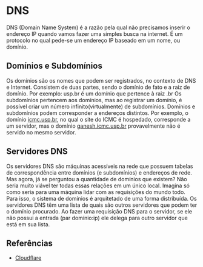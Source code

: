 # DNS

DNS (Domain Name System) é a razão pela qual não precisamos inserir o endereço IP quando vamos fazer uma simples busca na internet.
É um protocolo no qual pede-se um endereço IP baseado em um nome, ou domínio.

## Domínios e Subdomínios

Os domínios são os nomes que podem ser registrados, no contexto de DNS e Internet.
Consistem de duas partes, sendo o domínio de fato e a raiz de domínio. Por exemplo: usp.br é um domínio que pertence à raiz .br
Os subdomínios pertencem aos domínios, mas ao registrar um domínio, é possível criar um número infinito(virtualmente) de subdomínios.
Domínios e subdomínios podem corresponder a endereços distintos.
Por exemplo, o domínio [icmc.usp.br](https://icmc.usp.br), no qual o site do ICMC é hospedado, corresponde a um servidor, mas o domínio [ganesh.icmc.usp.br](https://ganesh.icmc.usp.br/) provavelmente não é servido no mesmo servidor.

## Servidores DNS

Os servidores DNS são máquinas acessíveis na rede que possuem tabelas de correspondência entre domínios (e subdomínios) e endereços de rede.
Mas agora, já se perguntou a quantidade de domínios que existem? Não seria muito viável ter todas essas relações em um único local. Imagina só como seria para uma máquina lidar com as requisições do mundo todo.
Para isso, o sistema de domínios é arquitetado de uma forma distribuída. Os servidores DNS têm uma lista de quais são outros servidores que podem ter o domínio procurado.
Ao fazer uma requisição DNS para o servidor, se ele não possui a entrada (par domínio:ip) ele delega para outro servidor que está em sua lista.

## Referências

- [Cloudflare](https://www.cloudflare.com/learning/dns/what-is-dns/)

